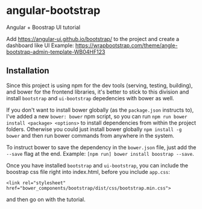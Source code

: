 # angular-bootstrap
Angular + Boostrap UI tutorial


Add https://angular-ui.github.io/bootstrap/ to the project and create a dashboard like UI
Example: https://wrapbootstrap.com/theme/angle-bootstrap-admin-template-WB04HF123


## Installation
Since this project is using npm for the dev tools (serving, testing, building), and bower for the frontend libraries, it's better to stick to this division and install `bootstrap` and `ui-bootstrap` depedencies with bower as well.

If you don't want to install bower globally (as the `package.json` instructs to), I've added a new `bower: bower` npm script, so you can run `npm run bower install <package> <options>` to install dependencies from within the project folders. Otherwise you could just install bower globally `npm install -g bower` and then run bower commands from anywhere in the system.

To instruct bower to save the dependency in the `bower.json` file, just add the `--save` flag at the end. Example: `[npm run] bower install boostrap --save`.

Once you have installed `bootstrap` and `ui-bootstrap`, you can include the boostrap css file right into index.html, before you include `app.css`:
```
<link rel="stylesheet" href="bower_components/bootstrap/dist/css/bootstrap.min.css">
```
and then go on with the tutorial.
